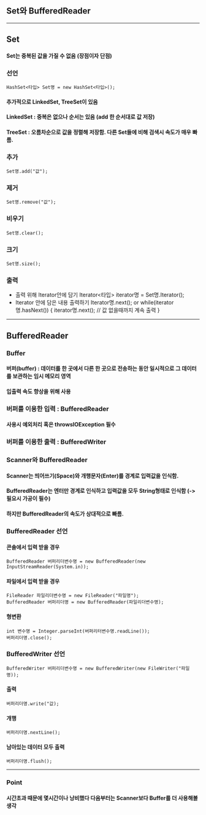 ## Set와 BufferedReader
----------
## Set
#### Set는 중복된 값을 가질 수 없음 (장점이자 단점)
### 선언

    HashSet<타입> Set명 = new HashSet<타입>();

#### 추가적으로 LinkedSet, TreeSet이 있음
#### LinkedSet : 중복은 없으나 순서는 있음 (add 한 순서대로 값 저장)
#### TreeSet : 오름차순으로 값을 정렬해 저장함. 다른 Set들에 비해 검색시 속도가 매우 빠름.


### 추가

    Set명.add("값");


### 제거

    Set명.remove("값");


### 비우기

    Set명.clear();


### 크기
    Set명.size();


### 출력
+ 출력 위해 Iterator안에 담기
    Iterator<타입> iterator명 = Set명.Iterator();
+ Iterator 안에 담은 내용 출력하기
    Iterator명.next();
    or
    while(iterator명.hasNext()) {
    iterator명.next(); // 값 없을때까지 계속 출력
    }

----------
## BufferedReader

### Buffer
#### 버퍼(buffer) : 데이터를 한 곳에서 다른 한 곳으로 전송하는 동안 일시적으로 그 데이터를 보관하는 임시 메모리 영역
#### 입출력 속도 향상을 위해 사용

### 버퍼를 이용한 입력 : BufferedReader
#### 사용시 예외처리 혹은 throwsIOException 필수

### 버퍼를 이용한 출력 : BufferedWriter

### Scanner와 BufferedReader
#### Scanner는 띄어쓰기(Space)와 개행문자(Enter)를 경계로 입력값을 인식함.
#### BufferedReader는 엔터만 경계로 인식하고 입력값을 모두 String형태로 인식함 (-> 필요시 가공이 필수)
#### 하지만 BufferedReader의 속도가 상대적으로 빠름.

### BufferedReader 선언
#### 콘솔에서 입력 받을 경우

    BufferedReader 버퍼리더변수명 = new BufferedReader(new InputStreamReader(System.in));

#### 파일에서 입력 받을 경우

    FileReader 파일리더변수명 = new FileReader("파일명");
    BufferedReader 버퍼리더명 = new BufferedReader(파일리더변수명);

#### 형변환

    int 변수명 = Integer.parseInt(버퍼리터변수명.readLine());
    버퍼리더명.close();


### BufferedWriter 선언

    BufferedWriter 버퍼리더변수명 = new BufferedWriter(new FileWriter("파일명));
    
#### 출력

    버퍼리더명.write("값);

#### 개행

    버퍼리더명.nextLine();

#### 남아있는 데이터 모두 출력

    버퍼리더명.flush();

----------

### Point
#### 시간초과 때문에 몇시간이나 낭비했다 다음부터는 Scanner보다 Buffer를 더 사용해볼 생각
